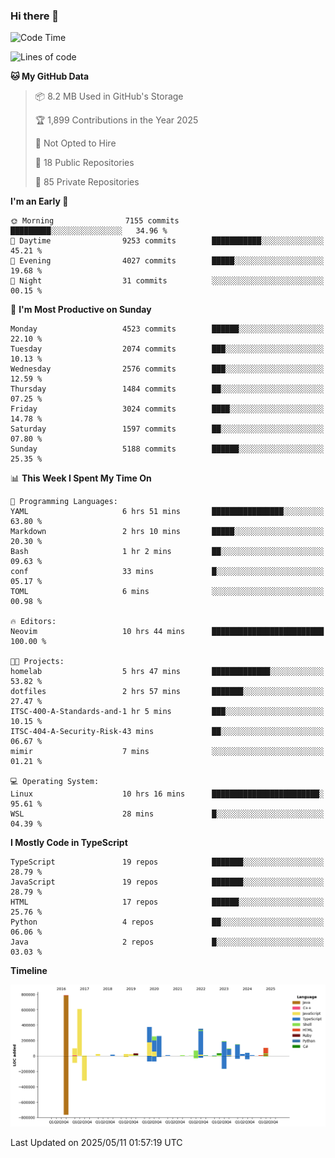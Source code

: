 ### Hi there 👋

<!--
**Clumsy-Coder/Clumsy-Coder** is a ✨ _special_ ✨ repository because its `README.md` (this file) appears on your GitHub profile.

Here are some ideas to get you started:

- 🔭 I’m currently working on ...
- 🌱 I’m currently learning ...
- 👯 I’m looking to collaborate on ...
- 🤔 I’m looking for help with ...
- 💬 Ask me about ...
- 📫 How to reach me: ...
- 😄 Pronouns: ...
- ⚡ Fun fact: ...
-->

<!-- anmol098/waka-readme-stats -->
<!--START_SECTION:waka-->
![Code Time](http://img.shields.io/badge/Code%20Time-1%2C264%20hrs%2039%20mins-blue)

![Lines of code](https://img.shields.io/badge/From%20Hello%20World%20I%27ve%20Written-3.6%20million%20lines%20of%20code-blue)

**🐱 My GitHub Data** 

> 📦 8.2 MB Used in GitHub's Storage 
 > 
> 🏆 1,899 Contributions in the Year 2025
 > 
> 🚫 Not Opted to Hire
 > 
> 📜 18 Public Repositories 
 > 
> 🔑 85 Private Repositories 
 > 
**I'm an Early 🐤** 

```text
🌞 Morning                7155 commits        █████████░░░░░░░░░░░░░░░░   34.96 % 
🌆 Daytime                9253 commits        ███████████░░░░░░░░░░░░░░   45.21 % 
🌃 Evening                4027 commits        █████░░░░░░░░░░░░░░░░░░░░   19.68 % 
🌙 Night                  31 commits          ░░░░░░░░░░░░░░░░░░░░░░░░░   00.15 % 
```
📅 **I'm Most Productive on Sunday** 

```text
Monday                   4523 commits        ██████░░░░░░░░░░░░░░░░░░░   22.10 % 
Tuesday                  2074 commits        ███░░░░░░░░░░░░░░░░░░░░░░   10.13 % 
Wednesday                2576 commits        ███░░░░░░░░░░░░░░░░░░░░░░   12.59 % 
Thursday                 1484 commits        ██░░░░░░░░░░░░░░░░░░░░░░░   07.25 % 
Friday                   3024 commits        ████░░░░░░░░░░░░░░░░░░░░░   14.78 % 
Saturday                 1597 commits        ██░░░░░░░░░░░░░░░░░░░░░░░   07.80 % 
Sunday                   5188 commits        ██████░░░░░░░░░░░░░░░░░░░   25.35 % 
```


📊 **This Week I Spent My Time On** 

```text
💬 Programming Languages: 
YAML                     6 hrs 51 mins       ████████████████░░░░░░░░░   63.80 % 
Markdown                 2 hrs 10 mins       █████░░░░░░░░░░░░░░░░░░░░   20.30 % 
Bash                     1 hr 2 mins         ██░░░░░░░░░░░░░░░░░░░░░░░   09.63 % 
conf                     33 mins             █░░░░░░░░░░░░░░░░░░░░░░░░   05.17 % 
TOML                     6 mins              ░░░░░░░░░░░░░░░░░░░░░░░░░   00.98 % 

🔥 Editors: 
Neovim                   10 hrs 44 mins      █████████████████████████   100.00 % 

🐱‍💻 Projects: 
homelab                  5 hrs 47 mins       █████████████░░░░░░░░░░░░   53.82 % 
dotfiles                 2 hrs 57 mins       ███████░░░░░░░░░░░░░░░░░░   27.47 % 
ITSC-400-A-Standards-and-1 hr 5 mins         ███░░░░░░░░░░░░░░░░░░░░░░   10.15 % 
ITSC-404-A-Security-Risk-43 mins             ██░░░░░░░░░░░░░░░░░░░░░░░   06.67 % 
mimir                    7 mins              ░░░░░░░░░░░░░░░░░░░░░░░░░   01.21 % 

💻 Operating System: 
Linux                    10 hrs 16 mins      ████████████████████████░   95.61 % 
WSL                      28 mins             █░░░░░░░░░░░░░░░░░░░░░░░░   04.39 % 
```

**I Mostly Code in TypeScript** 

```text
TypeScript               19 repos            ███████░░░░░░░░░░░░░░░░░░   28.79 % 
JavaScript               19 repos            ███████░░░░░░░░░░░░░░░░░░   28.79 % 
HTML                     17 repos            ██████░░░░░░░░░░░░░░░░░░░   25.76 % 
Python                   4 repos             ██░░░░░░░░░░░░░░░░░░░░░░░   06.06 % 
Java                     2 repos             █░░░░░░░░░░░░░░░░░░░░░░░░   03.03 % 
```



**Timeline**

![Lines of Code chart](https://raw.githubusercontent.com/Clumsy-Coder/Clumsy-Coder/main/assets/bar_graph.png)


 Last Updated on 2025/05/11 01:57:19 UTC
<!--END_SECTION:waka-->

